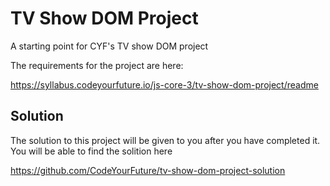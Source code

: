# TV Show DOM Project

A starting point for CYF's TV show DOM project

The requirements for the project are here:

https://syllabus.codeyourfuture.io/js-core-3/tv-show-dom-project/readme

## Solution

The solution to this project will be given to you after you have completed it. You will be able to find the solition here

https://github.com/CodeYourFuture/tv-show-dom-project-solution
